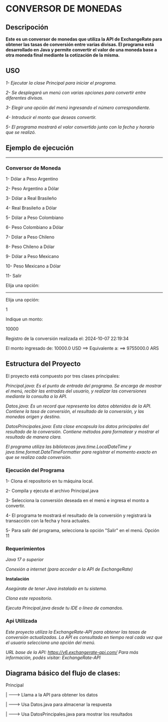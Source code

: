 # CONVERSOR DE MONEDAS

## Descripoción
**Este es un conversor de monedas que utiliza la API de ExchangeRate para obtener las tasas de conversión entre varias divisas. El programa está desarrollado en Java y permite convertir el valor de una moneda base a otra moneda final mediante la cotización de la misma.**

## USO

*1- Ejecutar la clase Principal para iniciar el programa.*

*2- Se desplegará un menú con varias opciones para convertir entre diferentes divisas.*

*3- Elegir una opción del menú ingresando el número correspondiente.*

*4- Introducir el monto que deseas convertir.*

*5- El programa mostrará el valor convertido junto con la fecha y horario que se realizó.*

## Ejemplo de ejecución ##

********************************************************
### Conversor de Moneda ###

1- Dólar a Peso Argentino

2- Peso Argentino a Dólar

3- Dólar a Real Brasileño

4- Real Brasileño a Dólar

5- Dólar a Peso Colombiano

6- Peso Colombiano a Dólar

7- Dólar a Peso Chileno

8- Peso Chileno a Dólar

9- Dólar a Peso Mexicano

10- Peso Mexicano a Dólar

11- Salir

Elija una opción:
*******************************************************
Elija una opción: 

1

Indique un monto:

10000

Registro de la conversión realizada el: 2024-10-07 22:19:34

El monto ingresado de:  10000.0 USD  ==> Equivalente a: ==>  9755000.0 ARS

## Estructura del Proyecto ##

El proyecto está compuesto por tres clases principales:

*Principal.java: Es el punto de entrada del programa. Se encarga de mostrar el menú, recibir las entradas del usuario, y realizar las conversiones mediante la consulta a la API.*

*Datos.java: Es un record que representa los datos obtenidos de la API. Contiene la tasa de conversión, el resultado de la conversión, y las monedas origen y destino.*

*DatosPrincipales.java: Esta clase encapsula los datos principales del resultado de la conversión. Contiene métodos para formatear y mostrar el resultado de manera clara.*

*El programa utiliza las bibliotecas java.time.LocalDateTime y java.time.format.DateTimeFormatter para registrar el momento exacto en que se realiza cada conversión.*

### Ejecución del Programa ###

1- Clona el repositorio en tu máquina local.

2- Compila y ejecuta el archivo Principal.java

3- Selecciona la conversión deseada en el menú e ingresa el monto a convertir.

4- El programa te mostrará el resultado de la conversión y registrará la transacción con la fecha y hora actuales.

5- Para salir del programa, selecciona la opción "Salir" en el menú. Opción 11

### Requerimientos ###

*Java 17 o superior*

*Conexión a internet (para acceder a la API de ExchangeRate)*

**Instalación**

*Asegúrate de tener Java instalado en tu sistema.*

*Clona este repositorio.*

*Ejecuta Principal.java desde tu IDE o línea de comandos.*

### Api Utilizada ###

*Este proyecto utiliza la ExchangeRate-API para obtener las tasas de conversión actualizadas. La API es consultada en tiempo real cada vez que el usuario selecciona una opción del menú.*

*URL base de la API: https://v6.exchangerate-api.com/
Para más información, podés visitar: ExchangeRate-API*

## Diagrama básico del flujo de clases: ##

Principal

|
---> Llama a la API para obtener los datos

|
---> Usa Datos.java para almacenar la respuesta

|
---> Usa DatosPrincipales.java para mostrar los resultados








